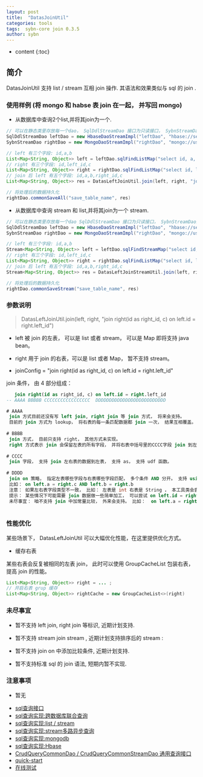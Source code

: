 ```yaml
---
layout: post
title:  "DatasJoinUtil"
categories: tools
tags:  sybn-core join 0.3.5
author: sybn
---
```


* content
{:toc}

## 简介

DatasJoinUtil 支持 list / stream 互相 join 操作. 其语法和效果类似与 sql 的 join .





### 使用样例 (将 mongo 和 habse 表 join 在一起， 并写回 mongo)

* 从数据库中查询2个list,并将其join为一个.

```java
// 可以在静态类里存放每一个dao， SqlDdlStreamDao 接口为只读接口， SybnStreamDao接口为读写接口
SqlDdlStreamDao leftDao = new HbaseDaoStreamImpl("leftDao", "hbase://server_1:2121,server_2:2121/");
SybnStreamDao rightDao = new MongoDaoStreamImpl("rightDao", "mongo://username:password@127.0.0.1:27017");

// left 有三个字段: id,a,b
List<Map<String, Object>> left = leftDao.sqlFindListMap("select id, a, b from left where a > 0");
// right 有三个字段: id,left_id,c
List<Map<String, Object>> right = rightDao.sqlFindListMap("select id, left_id, c from right where c > 0");
// join 后 left 有五个字段: id,a,b,right_id,c
List<Map<String, Object>> res = DatasLeftJoinUtil.join(left, right, "join right(id as right_id, c) on left.id = right.left_id");

// 将处理后的数据持久化
rightDao.commonSaveAll("save_table_name", res)
```

* 从数据库中查询 stream 和 list,并将其join为一个 stream.

```java
// 可以在静态类里存放每一个dao SqlDdlStreamDao 接口为只读接口， SybnStreamDao接口为读写接口
SqlDdlStreamDao leftDao = new HbaseDaoStreamImpl("leftDao", "hbase://server_1:2121,server_2:2121/");
SybnStreamDao rightDao = new MongoDaoStreamImpl("rightDao", "mongo://username:password@127.0.0.1:27017");

// left 有三个字段: id,a,b
Stream<Map<String, Object>> left = leftDao.sqlFindStreamMap("select id, a, b from left where a > 0");
// right 有三个字段: id,left_id,c
List<Map<String, Object>> right = rightDao.sqlFindListMap("select id, left_id, c from right where c > 0");
// join 后 left 有五个字段: id,a,b,right_id,c
Stream<Map<String, Object>> res = DatasLeftJoinStreamUtil.join(left, right, "join right(id as right_id, c) on left.id = right.left_id");

// 将处理后的数据持久化
rightDao.commonSaveStream("save_table_name", res)
```


### 参数说明

> DatasLeftJoinUtil.join(left, right, "join right(id as right_id, c) on left.id = right.left_id")

* left
 被 join 的左表， 可以是 list 或者 stream， 可以是 Map 即将支持 java bean。
 
* right 
 用于 join 的右表，可以是 list 或者 Map， 暂不支持 stream。
 
* joinConfig = "join right(id as right_id, c) on left.id = right.left_id"

 join 条件， 由 4 部分组成：
``` sql 
   join right(id as right_id, c) on left.id = right.left_id
-- AAAA BBBBB CCCCCCCCCCCCCCCCC  DDDDDDDDDDDDDDDDDDDDDDDDDD

# AAAA
 join 方式目前还没有写 left join, right join 等 join 方式， 将来会支持。
 目前的 join 方式为 lookup， 将右表的每一条匹配数据都 join 一次， 结果互相覆盖。
 
# BBBB
 join 方式， 目前只支持 right， 其他方式未实现。
 right 方式表示 join 会保留左表的所有字段， 并将右表中括号里的CCCC字段 join 到左表中返回。
 
# CCCC
 join 字段， 支持 join 左右表的数据到左表， 支持 as， 支持 udf 函数。
 
# DDDD
 join on 策略， 指定左表哪些字段与右表哪些字段匹配， 多个条件 AND 分开。 支持 using 关键字。
 比如： on left.a = right.c AND left.b = right.b
 注意： 如果左右表字段类型不一致， 比如： 左表是 int 右表是 String ， 本工具类会尝试转换格式后再 join， 大多数情况可以得到正常的结果， 但是要消耗额外的性能。
 提示： 某些情况下可能需要 join 数据做一些简单加工， 可以尝试 on left.id = right.trim(b), 但此特性不保证向后兼容， 未来计划改为： on left.id = trim(right.b)
 未尽事宜： 咱不支持 join 中加常量比较， 外来会支持。 比如：  on left.a = right.c AND right.b > 0 
 
```


### 性能优化

某些场景下， DatasLeftJoinUtil 可以大幅优化性能，在这里提供优化方式。

* 缓存右表

某些右表会反复被相同的左表 join， 此时可以使用 GroupCacheList 包装右表，提高 join 的性能。

```java
List<Map<String, Object>> right = ... ;
// 开启右表 grup 缓存
List<Map<String, Object>> rightCache = new GroupCacheList<>(right)
```



### 未尽事宜

* 暂不支持 left join, right join 等标识, 近期计划支持.

* 暂不支持 stream join stream , 近期计划支持排序后的 stream :

* 暂不支持 join on 中添加比较条件, 近期计划支持.

* 暂不支持标准 sql 的 join 语法, 短期内暂不实现. 


### 注意事项 

* 暂无
- [sql查询接口]({{site.baseurl}}/2018/04/24/sql-ddl-dao/)
- [sql查询实现:跨数据库联合查询]({{site.baseurl}}/2018/12/20/sybn-dao-multiple-impl/)
- [sql查询实现:list / stream]({{site.baseurl}}/2018/09/13/datas-sql-ddl-engine/)
- [sql查询实现:stream多路异步查询]({{site.baseurl}}/2018/10/15/sql_ddl_dao_stream_async_impl/)
- [sql查询实现:mongodb]({{site.baseurl}}/2018/09/17/mongo-dao-by-sql/)
- [sql查询实现:Hbase]({{site.baseurl}}/2019/05/16/hbase-dao/)
- [CrudQueryCommonDao / CrudQueryCommonStreamDao 通用查询接口]({{site.baseurl}}/2018/03/28/crud-query-common-dao/)
- [quick-start]({{site.baseurl}}/2019/07/25/quick-start/)
- [在线测试]({{site.baseurl}}/2019/07/25/web-sql/)
